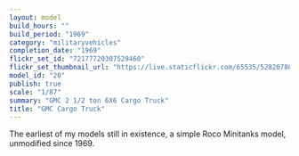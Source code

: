 ```yaml
---
layout: model
build_hours: ""
build_period: "1969"
category: "militaryvehicles"
completion_date: "1969"
flickr_set_id: "72177720307529460"
flickr_set_thumbnail_url: "https://live.staticflickr.com/65535/52820786684_dffc6d56ec_m.jpg"
model_id: "20"
publish: true
scale: "1/87"
summary: "GMC 2 1/2 ton 6X6 Cargo Truck"
title: "GMC Cargo Truck"
---
```


The earliest of my models still in existence, a simple Roco Minitanks model, unmodified since 1969.
